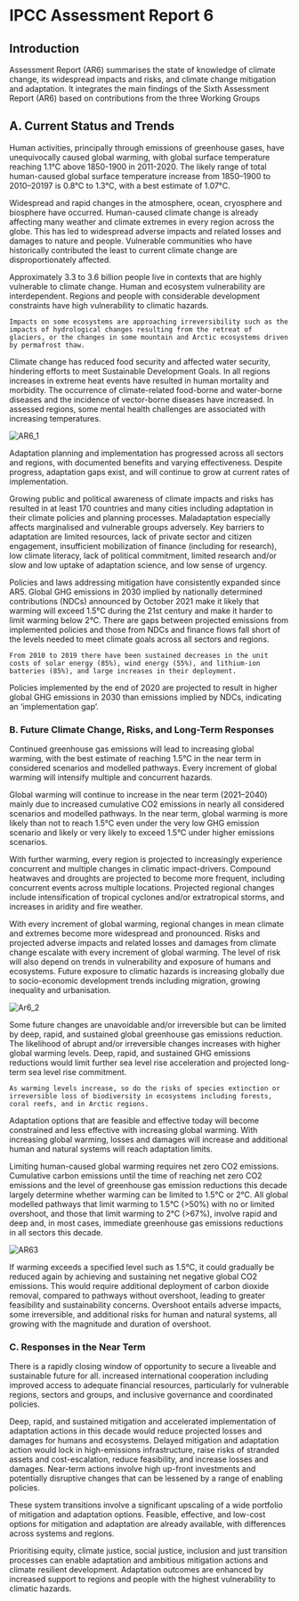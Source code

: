 # IPCC Assessment Report 6 

## Introduction 

Assessment Report (AR6) summarises the state of knowledge of climate change, its widespread impacts and risks, and climate change mitigation and adaptation. It integrates the main findings of the Sixth Assessment Report (AR6) based on contributions from the three Working Groups

## A. Current Status and Trends

Human activities, principally through emissions of greenhouse gases, have unequivocally caused global warming, with global surface temperature reaching 1.1°C above 1850-1900 in 2011-2020. 
The likely range of total human-caused global surface temperature increase from 1850–1900 to 2010–20197 is 0.8°C to 1.3°C, with a best estimate of 1.07°C. 

Widespread and rapid changes in the atmosphere, ocean, cryosphere and biosphere have occurred. Human-caused climate change is already affecting many weather and climate extremes in every region across the globe. This has led to widespread adverse impacts and related losses and damages to nature and people. Vulnerable communities who have historically contributed the least to current climate change are disproportionately affected. 

Approximately 3.3 to 3.6 billion people live in contexts that are highly vulnerable to climate change. Human and ecosystem vulnerability are interdependent. Regions and people with considerable development constraints have high vulnerability to climatic hazards.

``` admonish warning
Impacts on some ecosystems are approaching irreversibility such as the impacts of hydrological changes resulting from the retreat of glaciers, or the changes in some mountain and Arctic ecosystems driven by permafrost thaw.  
```

Climate change has reduced food security and affected water security, hindering efforts to meet Sustainable Development Goals. 
In all regions increases in extreme heat events have resulted in human mortality and morbidity. The occurrence of climate-related food-borne and water-borne diseases and the incidence of vector-borne diseases have increased. In assessed regions, some mental health challenges are associated with increasing temperatures. 

![AR6_1](./imgs/ar6_1.png)

Adaptation planning and implementation has progressed across all sectors and regions, with documented benefits and varying effectiveness. Despite progress, adaptation gaps exist, and will continue to grow at current rates of implementation. 

Growing public and political awareness of climate impacts and risks has resulted in at least 170 countries and many cities including adaptation in their climate policies and planning processes. 
Maladaptation especially affects marginalised and vulnerable groups adversely. 
Key barriers to adaptation are limited resources, lack of private sector and citizen engagement, insufficient mobilization of finance (including for research), low climate literacy, lack of political commitment, limited research and/or slow and low uptake of adaptation science, and low sense of urgency. 

Policies and laws addressing mitigation have consistently expanded since AR5. Global GHG emissions in 2030 implied by nationally determined contributions (NDCs) announced by October 2021 make it likely that warming will exceed 1.5°C during the 21st century and make it harder to limit warming below 2°C. 
There are gaps between projected emissions from implemented policies and those from NDCs and finance flows fall short of the levels needed to meet climate goals across all sectors and regions. 

``` admonish note
From 2010 to 2019 there have been sustained decreases in the unit costs of solar energy (85%), wind energy (55%), and lithium-ion batteries (85%), and large increases in their deployment. 
```

Policies implemented by the end of 2020 are projected to result in higher global GHG emissions in 2030 than emissions implied by NDCs, indicating an ‘implementation gap’. 

### B. Future Climate Change, Risks, and Long-Term Responses

Continued greenhouse gas emissions will lead to increasing global warming, with the best estimate of reaching 1.5°C in the near term in considered scenarios and modelled pathways. Every increment of global warming will intensify multiple and concurrent hazards. 

Global warming will continue to increase in the near term (2021–2040) mainly due to increased cumulative CO2 emissions in nearly all considered scenarios and modelled pathways. In the near term, global warming is more likely than not to reach 1.5°C even under the very low GHG emission scenario and likely or very likely to exceed 1.5°C under higher emissions scenarios. 

With further warming, every region is projected to increasingly experience concurrent and multiple changes in climatic impact-drivers. Compound heatwaves and droughts are projected to become more frequent, including concurrent events across multiple locations. Projected regional changes include intensification of tropical cyclones and/or extratropical storms, and increases in aridity and fire weather. 

With every increment of global warming, regional changes in mean climate and extremes become more widespread and pronounced. Risks and projected adverse impacts and related losses and damages from climate change escalate with every increment of global warming. 
The level of risk will also depend on trends in vulnerability and exposure of humans and ecosystems. Future exposure to climatic hazards is increasing globally due to socio-economic development trends including migration, growing inequality and urbanisation. 

![Ar6_2](./imgs/ar6_2.png)

Some future changes are unavoidable and/or irreversible but can be limited by deep, rapid, and sustained global greenhouse gas emissions reduction. The likelihood of abrupt and/or irreversible changes increases with higher global warming levels. 
Deep, rapid, and sustained GHG emissions reductions would limit further sea level rise acceleration and projected long-term sea level rise commitment.

``` admonish warning
As warming levels increase, so do the risks of species extinction or irreversible loss of biodiversity in ecosystems including forests, coral reefs, and in Arctic regions. 
```

Adaptation options that are feasible and effective today will become constrained and less effective with increasing global warming. With increasing global warming, losses and damages will increase and additional human and natural systems will reach adaptation limits. 

Limiting human-caused global warming requires net zero CO2 emissions. Cumulative carbon emissions until the time of reaching net zero CO2 emissions and the level of greenhouse gas emission reductions this decade largely determine whether warming can be limited to 1.5°C or 2°C. All global modelled pathways that limit warming to 1.5°C (>50%) with no or limited overshoot, and those that limit warming to 2°C (>67%), involve rapid and deep and, in most cases, immediate greenhouse gas emissions reductions in all sectors this decade. 

![AR63](./imgs/ar6_3.png)

If warming exceeds a specified level such as 1.5°C, it could gradually be reduced again by achieving and sustaining net negative global CO2 emissions. This would require additional deployment of carbon dioxide removal, compared to pathways without overshoot, leading to greater feasibility and sustainability concerns. Overshoot entails adverse impacts, some irreversible, and additional risks for human and natural systems, all growing with the magnitude and duration of overshoot. 

### C. Responses in the Near Term

There is a rapidly closing window of opportunity to secure a liveable and sustainable future for all. 
increased international cooperation including improved access to adequate financial resources, particularly for vulnerable regions, sectors and groups, and inclusive governance and coordinated policies. 

Deep, rapid, and sustained mitigation and accelerated implementation of adaptation actions in this decade would reduce projected losses and damages for humans and ecosystems. Delayed mitigation and adaptation action would lock in high-emissions infrastructure, raise risks of stranded assets and cost-escalation, reduce feasibility, and increase losses and damages. Near-term actions involve high up-front investments and potentially disruptive changes that can be lessened by a range of enabling policies. 

These system transitions involve a significant upscaling of a wide portfolio of mitigation and adaptation options. Feasible, effective, and low-cost options for mitigation and adaptation are already available, with differences across systems and regions. 

Prioritising equity, climate justice, social justice, inclusion and just transition processes can enable adaptation and ambitious mitigation actions and climate resilient development. Adaptation outcomes are enhanced by increased support to regions and people with the highest vulnerability to climatic hazards. 